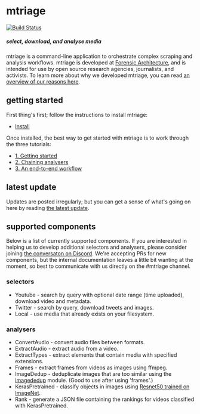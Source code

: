 # mtriage

[![Build Status](https://travis-ci.com/forensic-architecture/mtriage.svg?branch=master)](https://travis-ci.com/forensic-architecture/mtriage)

##### select, download, and analyse media 

mtriage is a command-line application to orchestrate complex scraping and
analysis workflows. mtriage is developed at [Forensic Architecture](https://forensic-architecture.org), 
and is intended for use by open source research agencies, journalists, and
activists. To learn more about why we developed mtriage, you can read [an
overview of our reasons here](docs/overview.md).

## getting started

First thing's first; follow the instructions to install mtriage:
* [Install](docs/install.md)

Once installed, the best way to get started with mtriage is to work through the
three tutorials:
* [1. Getting started](docs/tutorial/1/README.md)
* [2. Chaining analysers](docs/tutorial/2/README.md)
* [3. An end-to-end workflow](docs/tutorial/3/README.md)

## latest update
Updates are posted irregularly; but you can get a sense of what's going on here
by reading [the latest update](docs/updates/2020.11.22.md).

## supported components

Below is a list of currently supported components. If you are interested in
helping us to develop additional selectors and analysers, please consider
joining [the conversaton on Discord](https://discord.gg/FJ4XsCg). We're
accepting PRs for new components, but the internal documentation leaves
a little bit wanting at the moment, so best to communicate with us directly on
the #mtriage channel.

### selectors
* Youtube - search by query with optional date range (time uploaded), download video and metadata. 
* Twitter - search by query, download tweets and images.
* Local - use media that already exists on your filesystem. 

### analysers
* ConvertAudio - convert audio files between formats.
* ExtractAudio - extract audio from a video.
* ExtractTypes - extract elements that contain media with specified extensions.
* Frames - extract frames from videos as images using ffmpeg.
* ImageDedup - deduplicate images that are too similar using the 
    [imagededup](https://github.com/idealo/imagededup) module. (Good to use
    after using 'frames'.)
* KerasPretrained - classify objects in images using [Resnet50 trained on
    ImageNet](https://resources.wolframcloud.com/NeuralNetRepository/resources/ResNet-50-Trained-on-ImageNet-Competition-Data).
* Rank - generate a JSON file containing the rankings for videos classified
    with KerasPretrained.




